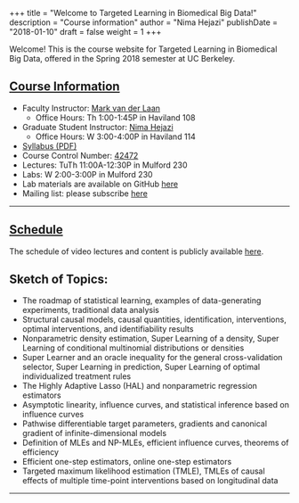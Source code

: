 +++
title = "Welcome to Targeted Learning in Biomedical Big Data!"
description = "Course information"
author = "Nima Hejazi"
publishDate = "2018-01-10"
draft = false
weight = 1
+++

Welcome! This is the course website for Targeted Learning in Biomedical Big
Data, offered in the Spring 2018 semester at UC Berkeley.

## <u>Course Information</u>

* Faculty Instructor: [Mark van der
    Laan](https://vanderlaan-group.github.io/about/)
  * Office Hours: Th 1:00-1:45P in Haviland 108
* Graduate Student Instructor: [Nima Hejazi](https://nimahejazi.org)
  * Office Hours: W 3:00-4:00P in Haviland 114
* [Syllabus (PDF)](https://www.stat.berkeley.edu/~nhejazi/teach/2018_ph290_tlbbd/syllabus.pdf)
* Course Control Number:
    [42472](http://classes.berkeley.edu/content/2018-spring-pbhlth-290-011-sem-011)
* Lectures: TuTh 11:00A-12:30P in Mulford 230
* Labs: W 2:00-3:00P in Mulford 230
* Lab materials are available on GitHub
    [here](https://github.com/tlbbd-spring2018)
* Mailing list: please subscribe
    [here](https://groups.google.com/a/lists.berkeley.edu/forum/#!forum/tlbbd-sp2018)

---

## <u>Schedule</u>

The schedule of video lectures and content is publicly available
[here](https://docs.google.com/spreadsheets/d/1YLbRnasRLkNRc3wsXlDB2ljk-vq5l4_H6Ihn1rgVinE/edit?usp=sharing).

## Sketch of Topics:

* The roadmap of statistical learning, examples of data-generating experiments,
   traditional data analysis
* Structural causal models, causal quantities, identification, interventions,
   optimal interventions, and identifiability results
* Nonparametric density estimation, Super Learning of a density, Super Learning
   of conditional multinomial distributions or densities
* Super Learner and an oracle inequality for the general cross-validation
   selector, Super Learning in prediction, Super Learning of optimal
   individualized treatment rules
* The Highly Adaptive Lasso (HAL) and nonparametric regression estimators
* Asymptotic linearity, influence curves, and statistical inference based on
   influence curves
* Pathwise differentiable target parameters, gradients and canonical gradient of
   infinite-dimensional models
* Definition of MLEs and NP-MLEs, efficient influence curves, theorems of
   efficiency
* Efficient one-step estimators, online one-step estimators
* Targeted maximum likelihood estimation (TMLE), TMLEs of causal effects of
   multiple time-point interventions based on longitudinal data

---
